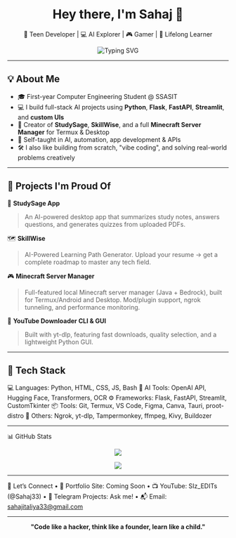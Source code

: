 <h1 align="center">Hey there, I'm Sahaj 👋</h1>
<p align="center">
  🚀 Teen Developer | 💻 AI Explorer | 🎮 Gamer | 🧠 Lifelong Learner  
</p>
<p align="center">
  <img src="https://readme-typing-svg.herokuapp.com?font=Fira+Code&duration=3000&pause=1000&center=true&vCenter=true&width=440&lines=Turning+Ideas+Into+Code...;Building+AI-Powered+Tools;Minecraft+Server+Automation;Loving+Python%2C+FastAPI%2C+Flask+%26+Tech!" alt="Typing SVG" />
</p>

---

## 💡 About Me

- 🎓 First-year Computer Engineering Student @ SSASIT  
- 💻 I build full-stack AI projects using **Python**, **Flask**, **FastAPI**, **Streamlit**, and **custom UIs**
- 📱 Creator of **StudySage**, **SkillWise**, and a full **Minecraft Server Manager** for Termux & Desktop  
- 🧠 Self-taught in AI, automation, app development & APIs
- 🛠️ I also like building from scratch, "vibe coding", and solving real-world problems creatively

---

## 🧠 Projects I'm Proud Of

🚀 **StudySage App**  
> An AI-powered desktop app that summarizes study notes, answers questions, and generates quizzes from uploaded PDFs.

🗺️ **SkillWise**  
> AI-Powered Learning Path Generator. Upload your resume → get a complete roadmap to master any tech field.

🎮 **Minecraft Server Manager**  
> Full-featured local Minecraft server manager (Java + Bedrock), built for Termux/Android and Desktop. Mod/plugin support, ngrok tunneling, and performance monitoring.

🔌 **YouTube Downloader CLI & GUI**  
> Built with yt-dlp, featuring fast downloads, quality selection, and a lightweight Python GUI.

---

## 🧰 Tech Stack


💻 Languages: Python, HTML, CSS, JS, Bash
🧠 AI Tools: OpenAI API, Hugging Face, Transformers, OCR
⚙️ Frameworks: Flask, FastAPI, Streamlit, CustomTkinter
📦 Tools: Git, Termux, VS Code, Figma, Canva, Tauri, proot-distro
🚀 Others: Ngrok, yt-dlp, Tampermonkey, ffmpeg, Kivy, Buildozer


---


📊 GitHub Stats

<p align="center">
  <img src="https://github-readme-streak-stats.herokuapp.com/?user=Sahaj33-op&theme=tokyonight" />
</p>
<p align="center">
  <img src="https://github-readme-stats.vercel.app/api/top-langs/?username=Sahaj33-op&layout=compact&theme=tokyonight" />
</p>


---


📣 Let’s Connect
	•	💼 Portfolio Site: Coming Soon
	•	📺 YouTube: SIz_EDITs (@Sahaj33)
	•	🧠 Telegram Projects: Ask me!
	•	📬 Email: sahajitaliya33@gmail.com

---


<p align="center">
  <b>"Code like a hacker, think like a founder, learn like a child."</b>
</p>
